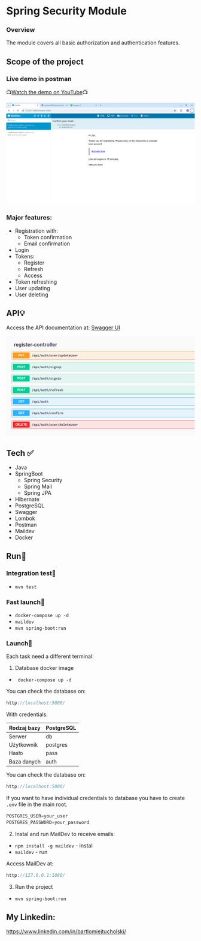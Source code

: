 # Spring Security Module
### Overview
The module covers all basic authorization and authentication features.

## Scope of the project

### Live demo in postman

📺[Watch the demo on YouTube](https://www.youtube.com/watch?v=INOvOtW8JO8)📺

![img_1.png](img_1.png)

### Major features:
- Registration with:
  - Token confirmation
  - Email confirmation
- Login 
- Tokens:
  - Register
  - Refresh
  - Access
- Token refreshing
- User updating
- User deleting

## API💡
Access the API documentation at:
[Swagger UI](http://localhost:8080/swagger-ui/index.html#/)

![img.png](img.png)

 ## Tech ✅
- Java
- SpringBoot
  - Spring Security
  - Spring Mail
  - Spring JPA
- Hibernate
- PostgreSQL
- Swagger
- Lombok
- Postman
- Maildev
- Docker

## Run🚀

### Integration test🚀

- ```mvn test ```

### Fast launch🚀

- ```docker-compose up -d```
- ```maildev```
- ```mvn spring-boot:run ```

### Launch🚀

Each task need a different terminal:
1. Database docker image
- ``` docker-compose up -d```

You can check the database on:

```java
http://localhost:5000/
```
With credentials:

| Rodzaj bazy | PostgreSQL |
|-------------|------------|
| Serwer      | db         |
| Użytkownik  | postgres   |
| Hasło       | pass       |
| Baza danych | auth       |

You can check the database on:

```java
http://localhost:5000/
```

If you want to have individual credentials to database you have to create `.env` file in the main root.

```java
POSTGRES_USER=your_user
POSTGRES_PASSWORD=your_password
```

2. Instal and run MailDev to receive emails:

- ```npm install -g maildev``` - instal
- ```maildev``` - run

Access MailDev at:

```java
http://127.0.0.1:1080/
```
3. Run the project
- ```mvn spring-boot:run ```

## My Linkedin:
https://www.linkedin.com/in/bartlomiejtucholski/


 
